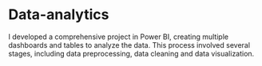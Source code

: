 # Data-analytics
I developed a comprehensive project in Power BI, creating multiple dashboards and tables to analyze the data. This process involved several stages, including data preprocessing, data cleaning and data visualization.  
